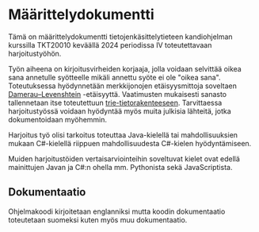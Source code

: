 # Määrittelydokumentti

Tämä on määrittelydokumentti tietojenkäsittelytieteen kandiohjelman kurssilla TKT20010 keväällä 2024 periodissa IV toteutettavaan harjoitustyöhön.

Työn aiheena on kirjoitusvirheiden korjaaja, jolla voidaan selvittää oikea sana annetulle syötteelle mikäli annettu syöte ei ole "oikea sana". Toteutuksessa hyödynnetään merkkijonojen etäisyysmittoja soveltaen [Damerau–Levenshtein](https://en.wikipedia.org/wiki/Damerau%E2%80%93Levenshtein_distance) -etäisyyttä. Vaatimusten mukaisesti sanasto tallennetaan itse toteutettuun [trie-tietorakenteeseen](https://en.wikipedia.org/wiki/Trie). Tarvittaessa harjoitustyössä voidaan hyödyntää myös muita julkisia lähteitä, jotka dokumentoidaan myöhemmin.

Harjoitus työ olisi tarkoitus toteuttaa Java-kielellä tai mahdollisuuksien mukaan C#-kielellä riippuen mahdollisuudesta C#-kielen hyödyntämiseen.

Muiden harjoitustöiden vertaisarviointeihin soveltuvat kielet ovat edellä mainittujen Javan ja C#:n ohella mm. Pythonista sekä JavaScriptista.

## Dokumentaatio

Ohjelmakoodi kirjoitetaan englanniksi mutta koodin dokumentaatio toteutetaan suomeksi kuten myös muu dokumentaatio.